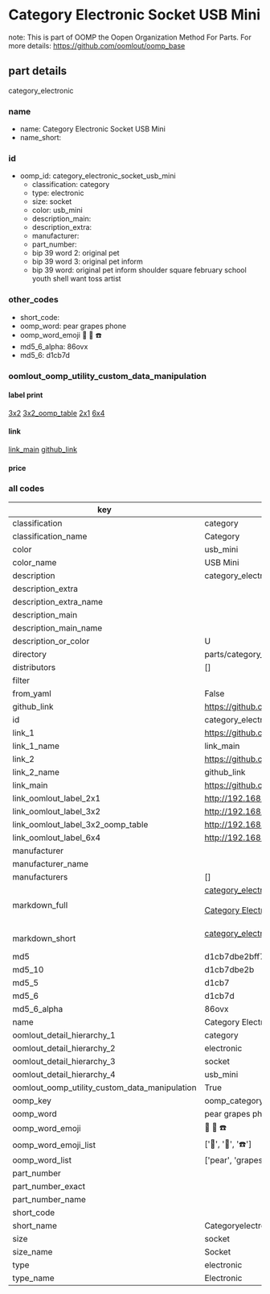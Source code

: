 # Category Electronic Socket USB Mini  

note: This is part of OOMP the Oopen Organization Method For Parts. For more details: https://github.com/oomlout/oomp_base

##  part details



category_electronic

### name
* name: Category Electronic Socket USB Mini
* name_short: 
### id
* oomp_id: category_electronic_socket_usb_mini
  * classification: category
  * type: electronic
  * size: socket
  * color: usb_mini
  * description_main: 
  * description_extra: 
  * manufacturer: 
  * part_number: 
  * bip 39 word 2: original pet
  * bip 39 word 3: original pet inform
  * bip 39 word: original pet inform shoulder square february school youth shell want toss artist

### other_codes
* short_code: 
* oomp_word: pear grapes phone
* oomp_word_emoji :pear: :grapes: :phone:
* md5_6_alpha: 86ovx
* md5_6: d1cb7d






### oomlout_oomp_utility_custom_data_manipulation
#### label print
[3x2](http://192.168.1.245:1112/?label=oomp%2086ovx)
[3x2_oomp_table](http://192.168.1.107:1112/?label=oomp%2086ovx)
[2x1](http://192.168.1.242:1112/?label=oomp%2086ovx)
[6x4](http://192.168.1.55:1112/?label=oomp%2086ovx)    

#### link

[link_main](https://github.com/oomlout/oomlout_oomp_current_version_messy/tree/main/parts/category_electronic_socket_usb_mini) [github_link](https://github.com/oomlout/oomlout_oomp_part_src/tree/main/parts/category_electronic_socket_usb_mini)                             

#### price







### all codes 
| key | value |  
| --- | --- |  
| classification | category |  
| classification_name | Category |  
| color | usb_mini |  
| color_name | USB Mini |  
| description | category_electronic |  
| description_extra |  |  
| description_extra_name |  |  
| description_main |  |  
| description_main_name |  |  
| description_or_color | U  |  
| directory | parts/category_electronic_socket_usb_mini |  
| distributors | [] |  
| filter |  |  
| from_yaml | False |  
| github_link | https://github.com/oomlout/oomlout_oomp_part_src/tree/main/parts/category_electronic_socket_usb_mini |  
| id | category_electronic_socket_usb_mini |  
| link_1 | https://github.com/oomlout/oomlout_oomp_current_version_messy/tree/main/parts/category_electronic_socket_usb_mini |  
| link_1_name | link_main |  
| link_2 | https://github.com/oomlout/oomlout_oomp_part_src/tree/main/parts/category_electronic_socket_usb_mini |  
| link_2_name | github_link |  
| link_main | https://github.com/oomlout/oomlout_oomp_current_version_messy/tree/main/parts/category_electronic_socket_usb_mini |  
| link_oomlout_label_2x1 | http://192.168.1.242:1112/?label=oomp%2086ovx |  
| link_oomlout_label_3x2 | http://192.168.1.245:1112/?label=oomp%2086ovx |  
| link_oomlout_label_3x2_oomp_table | http://192.168.1.107:1112/?label=oomp%2086ovx |  
| link_oomlout_label_6x4 | http://192.168.1.55:1112/?label=oomp%2086ovx |  
| manufacturer |  |  
| manufacturer_name |  |  
| manufacturers | [] |  
| markdown_full | [category_electronic_socket_usb_mini](https://github.com/oomlout/oomlout_oomp_current_version_messy/tree/main/parts/category_electronic_socket_usb_mini)<br>[](https://github.com/oomlout/oomlout_oomp_current_version_messy/tree/main/parts/category_electronic_socket_usb_mini)<br>[Category Electronic Socket Usb Mini](https://github.com/oomlout/oomlout_oomp_current_version_messy/tree/main/parts/category_electronic_socket_usb_mini)<br><br> |  
| markdown_short | [category_electronic_socket_usb_mini](https://github.com/oomlout/oomlout_oomp_current_version_messy/tree/main/parts/category_electronic_socket_usb_mini)<br><br> |  
| md5 | d1cb7dbe2bff78195169bc6ee728dce5 |  
| md5_10 | d1cb7dbe2b |  
| md5_5 | d1cb7 |  
| md5_6 | d1cb7d |  
| md5_6_alpha | 86ovx |  
| name | Category Electronic Socket USB Mini |  
| oomlout_detail_hierarchy_1 | category |  
| oomlout_detail_hierarchy_2 | electronic |  
| oomlout_detail_hierarchy_3 | socket |  
| oomlout_detail_hierarchy_4 | usb_mini |  
| oomlout_oomp_utility_custom_data_manipulation | True |  
| oomp_key | oomp_category_electronic_socket_usb_mini |  
| oomp_word | pear grapes phone |  
| oomp_word_emoji | :pear: :grapes: :phone: |  
| oomp_word_emoji_list | [':pear:', ':grapes:', ':phone:'] |  
| oomp_word_list | ['pear', 'grapes', 'phone'] |  
| part_number |  |  
| part_number_exact |  |  
| part_number_name |  |  
| short_code |  |  
| short_name | Categoryelectronic |  
| size | socket |  
| size_name | Socket |  
| type | electronic |  
| type_name | Electronic |  
